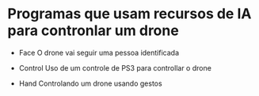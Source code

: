 # Programas que usam recursos de IA para contronlar um drone

- Face
  O drone vai seguir uma pessoa identificada

- Control
  Uso de um controle de PS3 para controllar o drone

- Hand
  Controlando um drone usando gestos
